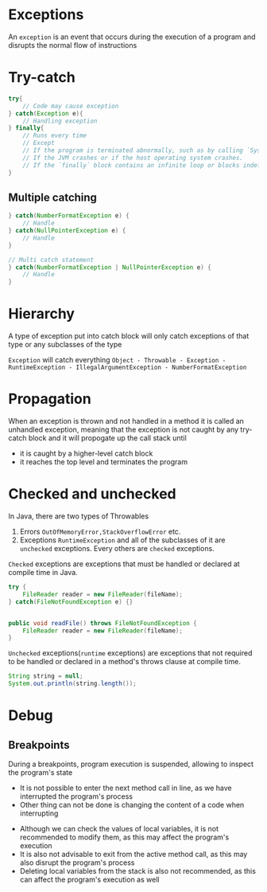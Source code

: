 # Exceptions
An `exception` is an event that occurs during the execution of a program and disrupts the normal flow of instructions
# Try-catch
```java
try{
	// Code may cause exception
} catch(Exception e){
	// Handling exception
} finally{
	// Runs every time
	// Except
	// If the program is terminated abnormally, such as by calling `System.exit()`.
	// If the JVM crashes or if the host operating system crashes.
	// If the `finally` block contains an infinite loop or blocks indefinitely (e.g., by calling `Thread.sleep()`), in which case the program will hang.
}
```
## Multiple catching 
```java
} catch(NumberFormatException e) {
	// Handle
} catch(NullPointerException e) {
	// Handle
}

// Multi catch statement
} catch(NumberFormatException | NullPointerException e) {
	// Handle
}
```
# Hierarchy
A type of exception put into catch block will only catch exceptions of that type or any subclasses of the type

`Exception` will catch everything
`Object - Throwable - Exception - RuntimeException - IllegalArgumentException - NumberFormatException`
# Propagation
When an exception is thrown and not handled in a method it is called an unhandled exception, meaning that the exception is not caught by any try-catch block and it will propogate up the call stack until
* it is caught by a higher-level catch block
* it reaches the top level and terminates the program
# Checked and unchecked
In Java, there are two types of Throwables
1. Errors
`OutOfMemoryError,StackOverflowError` etc.
2. Exceptions
`RuntimeException` and all of the subclasses of it are `unchecked` exceptions.
Every others are `checked` exceptions. 

`Checked` exceptions are exceptions that must be handled or declared at compile time in Java.
```java
try {
	FileReader reader = new FileReader(fileName);
} catch(FileNotFoundException e) {}


public void readFile() throws FileNotFoundException {
	FileReader reader = new FileReader(fileName);
}
```
`Unchecked` exceptions(`runtime` exceptions) are exceptions that not required to be handled or declared in a method's throws clause at compile time.
```java
String string = null;
System.out.println(string.length());
```
# Debug
## Breakpoints
During a breakpoints, program execution is suspended, allowing to inspect the program's state
* It is not possible to enter the next method call in line, as we have interrupted the program's process
* Other thing can not be done is changing the content of a code when interrupting

- Although we can check the values of local variables, it is not recommended to modify them, as this may affect the program's execution
- It is also not advisable to exit from the active method call, as this may also disrupt the program's process
- Deleting local variables from the stack is also not recommended, as this can affect the program's execution as well
<!--stackedit_data:
eyJoaXN0b3J5IjpbNTEwOTMzODgzXX0=
-->